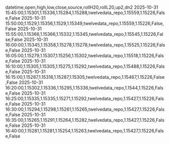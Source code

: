 datetime,open,high,low,close,source,rollH20,rollL20,up2,dn2
2025-10-31 15:45:00,1.15301,1.15336,1.15284,1.15288,twelvedata_repo,1.15559,1.15226,False,False
2025-10-31 15:50:00,1.1529,1.15356,1.1529,1.15349,twelvedata_repo,1.15559,1.15226,False,False
2025-10-31 15:55:00,1.15366,1.15366,1.15332,1.15345,twelvedata_repo,1.15545,1.15226,False,False
2025-10-31 16:00:00,1.15345,1.15358,1.15278,1.15278,twelvedata_repo,1.15525,1.15226,False,False
2025-10-31 16:05:00,1.15279,1.15307,1.15256,1.15302,twelvedata_repo,1.15518,1.15226,False,False
2025-10-31 16:10:00,1.15305,1.15305,1.15275,1.15292,twelvedata_repo,1.15488,1.15226,False,False
2025-10-31 16:15:00,1.15287,1.15318,1.15287,1.15305,twelvedata_repo,1.15467,1.15226,False,False
2025-10-31 16:20:00,1.15302,1.15336,1.15295,1.15336,twelvedata_repo,1.1544,1.15226,False,False
2025-10-31 16:25:00,1.15335,1.15335,1.15271,1.15292,twelvedata_repo,1.15427,1.15226,False,False
2025-10-31 16:30:00,1.15294,1.15298,1.15261,1.15265,twelvedata_repo,1.15427,1.15226,False,False
2025-10-31 16:35:00,1.15265,1.15291,1.15264,1.15282,twelvedata_repo,1.15427,1.15226,False,False
2025-10-31 16:40:00,1.15281,1.15281,1.15254,1.15263,twelvedata_repo,1.15427,1.15226,False,False
